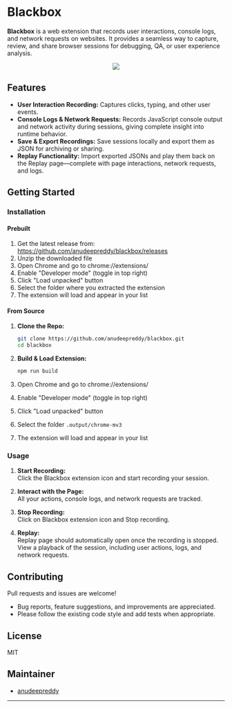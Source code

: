 # Blackbox

**Blackbox** is a web extension that records user interactions, console logs, and network requests on websites. It provides a seamless way to capture, review, and share browser sessions for debugging, QA, or user experience analysis.

<p align="center">
    <a href="https://www.loom.com/share/584ea05284b246cda642cf77d4953579">
      <img style="max-width:300px;" src="https://cdn.loom.com/sessions/thumbnails/584ea05284b246cda642cf77d4953579-e5f5346ba93bd031-full-play.gif">
    </a>
  </p>
  
  ## Features

- **User Interaction Recording:** Captures clicks, typing, and other user events.
- **Console Logs & Network Requests:** Records JavaScript console output and network activity during sessions, giving complete insight into runtime behavior.
- **Save & Export Recordings:** Save sessions locally and export them as JSON for archiving or sharing.
- **Replay Functionality:** Import exported JSONs and play them back on the Replay page—complete with page interactions, network requests, and logs.

## Getting Started

### Installation

#### Prebuilt

1. Get the latest release from: https://github.com/anudeepreddy/blackbox/releases
2. Unzip the downloaded file
3. Open Chrome and go to chrome://extensions/
4. Enable "Developer mode" (toggle in top right)
5. Click "Load unpacked" button
6. Select the folder where you extracted the extension
7. The extension will load and appear in your list

#### From Source

1. **Clone the Repo:**
   ```bash
   git clone https://github.com/anudeepreddy/blackbox.git
   cd blackbox
   ```

2. **Build & Load Extension:**
   ```bash
   npm run build
   ```
3. Open Chrome and go to chrome://extensions/
4. Enable "Developer mode" (toggle in top right)
5. Click "Load unpacked" button
6. Select the folder `.output/chrome-mv3`
7. The extension will load and appear in your list

### Usage

1. **Start Recording:**  
   Click the Blackbox extension icon and start recording your session.

2. **Interact with the Page:**  
   All your actions, console logs, and network requests are tracked.
3. **Stop Recording:**  
   Click on Blackbox extension icon and Stop recording.
4. **Replay:**  
   Replay page should automatically open once the recording is stopped. View a playback of the session, including user actions, logs, and network requests.

## Contributing

Pull requests and issues are welcome!  
- Bug reports, feature suggestions, and improvements are appreciated.
- Please follow the existing code style and add tests when appropriate.

## License

MIT

## Maintainer

- [anudeepreddy](https://github.com/anudeepreddy)

---
